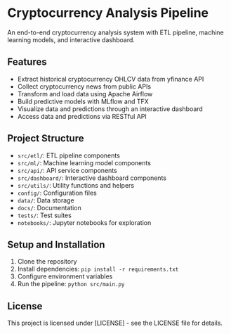 # Cryptocurrency Analysis Pipeline

An end-to-end cryptocurrency analysis system with ETL pipeline, machine learning models, and interactive dashboard.

## Features

- Extract historical cryptocurrency OHLCV data from yfinance API
- Collect cryptocurrency news from public APIs
- Transform and load data using Apache Airflow
- Build predictive models with MLflow and TFX
- Visualize data and predictions through an interactive dashboard
- Access data and predictions via RESTful API

## Project Structure

- `src/etl/`: ETL pipeline components
- `src/ml/`: Machine learning model components
- `src/api/`: API service components
- `src/dashboard/`: Interactive dashboard components
- `src/utils/`: Utility functions and helpers
- `config/`: Configuration files
- `data/`: Data storage
- `docs/`: Documentation
- `tests/`: Test suites
- `notebooks/`: Jupyter notebooks for exploration

## Setup and Installation

1. Clone the repository
2. Install dependencies: `pip install -r requirements.txt`
3. Configure environment variables
4. Run the pipeline: `python src/main.py`

## License

This project is licensed under [LICENSE] - see the LICENSE file for details.